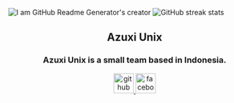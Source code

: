 ![I am GitHub Readme Generator's creator](https://media.tenor.com/DBqjevyA2o4AAAAC/bongo-cat-codes.gif)
![GitHub streak stats](https://github-readme-streak-stats.herokuapp.com/?user=Azuxi-Unix)
<div align="center">
  <h2>Azuxi Unix</h2>
  <h3>Azuxi Unix is a small team based in Indonesia.</h3>
  <a href="https://github.com/erikaanyann">
  <img src='https://cdn.jsdelivr.net/npm/simple-icons@3.0.1/icons/github.svg' alt='github' height='40'>
  </a>
  <a href="https://www.facebook.com/kritoz.ae">
  <img src='https://cdn.jsdelivr.net/npm/simple-icons@3.0.1/icons/facebook.svg' alt='facebook' height='40'>
  </a>
</div>
